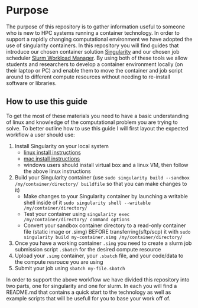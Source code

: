 # Purpose
The purpose of this repository is to gather information useful to someone who is new to HPC systems running a container technology.  In order to support a rapidly changing computational environment we have adopted the use of singularity
containers.  In this repository you will find guides that introduce our chosen container solution 
[Singularity](https://singularity.lbl.gov/) 
and our chosen job scheduler [Slurm Workload Manager](https://slurm.schedmd.com/).  By using both of these tools
we allow students and researchers to develop a container environment locally (on their laptop or PC) and enable them to move 
the container and job script around to different compute resources without needing to re-install software or 
libraries.  

## How to use this guide
To get the most of these materials you need to have a basic understanding of linux and knowledge of the 
computational problem you are trying to solve.  To better outline how to use this guide I will first layout the
expected workflow a user should use:
1. Install Singularity on your local system
   * [linux  install instructions](https://singularity.lbl.gov/install-linux)
   * [mac install instructions](https://singularity.lbl.gov/install-mac)
   * windows users should install virtual box and a linux VM, then follow the above linux instructions
2. Build your Singularity container (use `sudo singularity build --sandbox /my/container/directory/ buildfile` so that you can make changes to it)
   * Make changes to your Singularity container by launching a writable shell inside of it 
   `sudo singularity shell --writable /my/container/directory/`
   * Test your container using `singularity exec /my/container/directory/ command options`
   * Convert your sandbox container directory to a read-only container file (static image or .simg) BEFORE transferring(sftp/scp) it with 
   `sudo singularity build my-container.simg /my/container/directory/`
3. Once you have a working container `.simg` you need to create a slurm job submission script `.sbatch` for the desired compute resource
4. Upload your `.simg` container, your `.sbatch` file, and your code/data to the compute resrouce you are using
5. Submit your job using `sbatch my-file.sbatch`

In order to support the above workflow we have divided this repository into two parts, one for singularity and 
one for slurm.  In each you will find a README.md that contains a quick start to the technology as well as example
scripts that will be usefull for you to base your work off of.
